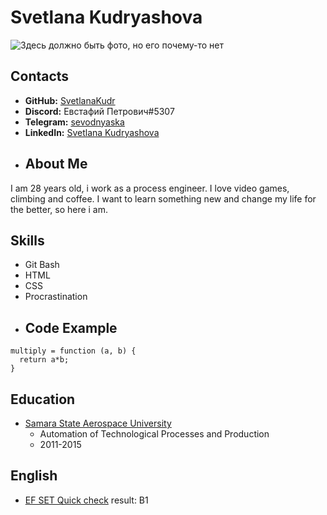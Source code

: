 # Svetlana Kudryashova
![Здесь должно быть фото, но его почему-то нет](https://sun9-84.userapi.com/impg/_gwvvcD_s9VKRIn9y_x0TytsLY6penECLopefA/DmlsaGNJ4KA.jpg?size=640x640&quality=96&sign=32ee45daf118ed45cea86ca499da6a6e&type=album)
## Contacts
* **GitHub:** [SvetlanaKudr](https://github.com/SvetlanaKudr)
* **Discord:** Евстафий Петрович#5307
* **Telegram:** [sevodnyaska](https://t.me/sevodnyaska)
* **LinkedIn:** [Svetlana Kudryashova](https://www.linkedin.com/in/svetlana-kudryashova-71704823b/)
* ## About Me
I am 28 years old, i work as a process engineer. I love video games, climbing and coffee. I want to learn something new and change my life for the better, so here i am.
## Skills
* Git Bash
* HTML
* CSS
* Procrastination
* ## Code Example
~~~
multiply = function (a, b) {
  return a*b;
}
~~~
## Education
* [Samara State Aerospace University](https://ssau.ru/)
  + Automation of Technological Processes and Production
  + 2011-2015
## English
* [EF SET Quick check](https://www.efset.org/ru/quick-check/) result: B1
